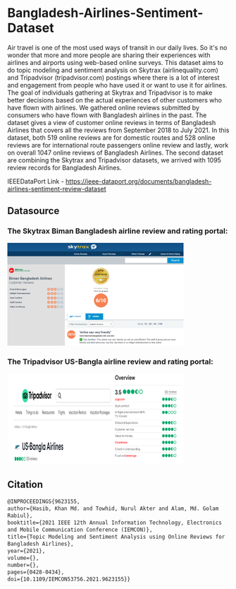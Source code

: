 # Bangladesh-Airlines-Sentiment-Dataset

Air travel is one of the most used ways of transit in our daily lives. So it's no wonder that more and more people are sharing their experiences with airlines and airports using web-based online surveys. This dataset aims to do topic modeling and sentiment analysis on Skytrax (airlinequality.com) and Tripadvisor (tripadvisor.com) postings where there is a lot of interest and engagement from people who have used it or want to use it for airlines. The goal of individuals gathering at Skytrax and Tripadvisor is to make better decisions based on the actual experiences of other customers who have flown with airlines. We gathered online reviews submitted by consumers who have flown with Bangladesh airlines in the past. The dataset gives a view of customer online reviews in terms of Bangladesh Airlines that covers all the reviews from September 2018 to July 2021. In this dataset, both 519 online reviews are for domestic routes and 528 online reviews are for international route passengers online review and lastly, work on overall 1047 online reviews of Bangladesh Airlines. The second dataset are combining the Skytrax and Tripadvisor datasets, we arrived with 1095 review records for Bangladesh Airlines.

IEEEDataPort Link - https://ieee-dataport.org/documents/bangladesh-airlines-sentiment-review-dataset

## Datasource
### The Skytrax Biman Bangladesh airline review and rating portal:
<img src="images/skytrax.PNG" alt="skytrax" width="400">

### The Tripadvisor US-Bangla airline review and rating portal:
<img src="images/tripadvisor.png" alt="skytrax" width="400">


## Citation

```
@INPROCEEDINGS{9623155,
author={Hasib, Khan Md. and Towhid, Nurul Akter and Alam, Md. Golam Rabiul},
booktitle={2021 IEEE 12th Annual Information Technology, Electronics and Mobile Communication Conference (IEMCON)},
title={Topic Modeling and Sentiment Analysis using Online Reviews for Bangladesh Airlines},
year={2021},
volume={},
number={},
pages={0428-0434},
doi={10.1109/IEMCON53756.2021.9623155}}
```



